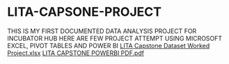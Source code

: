 # LITA-CAPSONE-PROJECT
THIS IS MY FIRST DOCUMENTED DATA ANALYSIS PROJECT FOR INCUBATOR HUB
HERE ARE FEW PROJECT ATTEMPT USING MICROSOFT EXCEL, PIVOT TABLES AND POWER BI
[LITA Capstone Dataset Worked Project.xlsx](https://github.com/user-attachments/files/17638467/LITA.Capstone.Dataset.Worked.Project.xlsx)
[LITA CAPSTONE POWERBI PDF.pdf](https://github.com/user-attachments/files/17638553/LITA.CAPSTONE.POWERBI.PDF.pdf)

